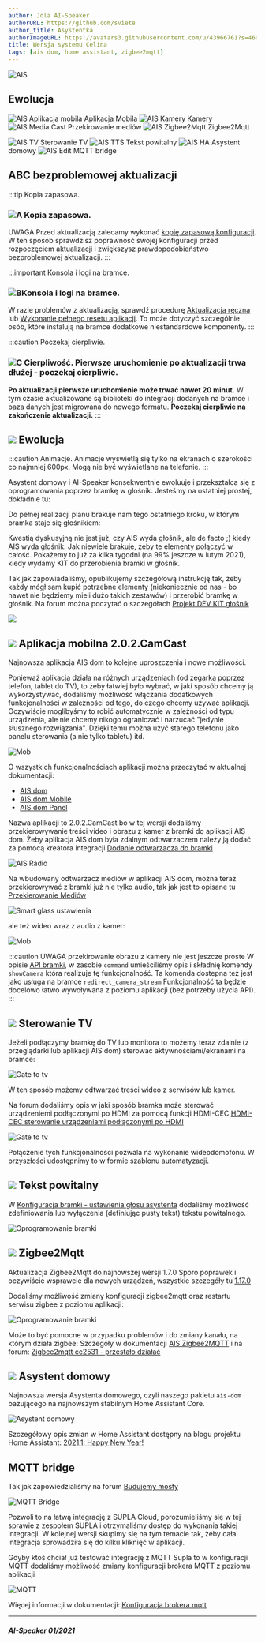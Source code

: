 ```yaml
---
author: Jola AI-Speaker
authorURL: https://github.com/sviete
author_title: Asystentka
authorImageURL: https://avatars3.githubusercontent.com/u/43966761?s=460&v=4
title: Wersja systemu Celina
tags: [ais dom, home assistant, zigbee2mqtt]
---
```


<div class="IntroAisBlogMenu" >
<div>

![AIS](/img/en/blog/202101/celina.png)

</div>

<h2>Ewolucja</h2>

</div>

![AIS Aplikacja mobila](/img/en/blog/202101/mob_app.png) Aplikacja Mobila ![AIS Kamery](/img/en/blog/202101/camera.png) Kamery ![AIS Media Cast](/img/en/blog/202101/mobile-request.png) Przekirowanie mediów ![AIS Zigbee2Mqtt](/img/en/blog/202101/zigbee.png) Zigbee2Mqtt

![AIS TV](/img/en/blog/202101/tv.png) Sterowanie TV ![AIS TTS](/img/en/blog/202101/tts_icon.png) Tekst powitalny ![AIS HA](/img/en/blog/202101/hass.png) Asystent domowy ![AIS Edit](/img/en/blog/202101/bridge.png) MQTT bridge

<!--truncate-->


## ABC bezproblemowej aktualizacji

:::tip Kopia zapasowa.
### ![A](/img/en/blog/202009/alpha-a-circle.png) Kopia zapasowa.

UWAGA Przed aktualizacją zalecamy wykonać [kopię zapasową konfiguracji](/docs/ais_bramka_configuration_software#kopia-zapasowa-konfiguracji). W ten sposób sprawdzisz poprawność swojej konfiguracji przed rozpoczęciem aktualizacji i zwiększysz prawdopodobieństwo bezproblemowej aktualizacji.
:::

:::important Konsola i logi na bramce.
### ![B](/img/en/blog/202009/alpha-b-circle.png)Konsola i logi na bramce.

W razie problemów z aktualizacją, sprawdź procedurę [Aktualizacja ręczna](/docs/ais_bramka_update_manual) lub [Wykonanie pełnego resetu aplikacji](/docs/ais_bramka_reset_ais_step_by_step).
To może dotyczyć szczególnie osób, które instalują na bramce dodatkowe niestandardowe komponenty.
:::

:::caution Poczekaj cierpliwie.
### ![C](/img/en/blog/202009/alpha-c-circle.png) Cierpliwość. Pierwsze uruchomienie po aktualizacji trwa dłużej - poczekaj cierpliwie.

 **Po aktualizacji pierwsze uruchomienie może trwać nawet 20 minut.**
 W tym czasie aktualizowane są biblioteki do integracji dodanych na bramce i baza danych jest migrowana do nowego formatu.
 **Poczekaj cierpliwie na zakończenie aktualizacji.**
:::

## ![](/img/en/blog/202101/celina.png) Ewolucja

:::caution Animacje.
Animacje wyświetlą się tylko na ekranach o szerokości co najmniej 600px. Mogą nie być wyświetlane na telefonie.
:::

Asystent domowy i AI-Speaker konsekwentnie ewoluuje i przekształca się z oprogramowania poprzez bramkę w głośnik. Jesteśmy na ostatniej prostej, dokładnie tu:

<div className="shapeshifter play"></div>

Do pełnej realizacji planu brakuje nam tego ostatniego kroku, w którym bramka staje się głośnikiem:

<div className="shapeshifter2 play"></div>


Kwestią dyskusyjną nie jest już, czy AIS wyda głośnik, ale de facto ;) kiedy AIS wyda głośnik.
Jak niewiele brakuje, żeby te elementy połączyć w całość. Pokażemy to już za kilka tygodni (na 99% jeszcze w lutym 2021), kiedy wydamy KIT do przerobienia bramki w głośnik.

Tak jak zapowiadaliśmy, opublikujemy szczegółową instrukcję tak, żeby każdy mógł sam kupić potrzebne elementy (niekoniecznie od nas - bo nawet nie będziemy mieli dużo takich zestawów) i przerobić bramkę w głośnik.
Na forum można poczytać o szczegółach [Projekt DEV KIT głośnik](https://ai-speaker.discourse.group/t/dev-kit-glosnik-ankieta/1108)


![](/img/en/blog/202101/dev-kit.jpeg)

## ![](/img/en/blog/202012/mob_app.png) Aplikacja mobilna 2.0.2.CamCast

Najnowsza aplikacja AIS dom to kolejne uproszczenia i nowe możliwości.

Ponieważ aplikacja działa na różnych urządzeniach (od zegarka poprzez telefon, tablet do TV), to żeby łatwiej było wybrać, w jaki sposób chcemy ją wykorzystywać, dodaliśmy możliwość włączania dodatkowych funkcjonalności w zależności od tego, do czego chcemy używać aplikacji.
Oczywiście moglibyśmy to robić automatycznie w zależności od typu urządzenia, ale nie chcemy nikogo ograniczać i narzucać "jedynie słusznego rozwiązania". Dzięki temu można użyć starego telefonu jako panelu sterowania (a nie tylko tabletu) itd.

![Mob](/img/en/frontend/mob_special_functions.png)

O wszystkich funkcjonalnościach aplikacji można przeczytać w aktualnej dokumentacji:
- [AIS dom](/docs/ais_app_android_dom)
- [AIS dom Mobile](/docs/ais_app_android_dom_mob)
- [AIS dom Panel](/docs/ais_app_android_dom_tablet)


Nazwa aplikacji to 2.0.2.CamCast bo w tej wersji dodaliśmy przekierowywanie treści video i obrazu z kamer z bramki do aplikacji AIS dom.
Żeby aplikacja AIS dom była zdalnym odtwarzaczem należy ją dodać za pomocą kreatora integracji [Dodanie odtwarzacza do bramki](/docs/ais_app_player#dodanie-odtwarzacza-do-bramki)

![AIS Radio](/img/en/frontend/ais_exo_player_add_new2.png)

Na wbudowany odtwarzacz mediów w aplikacji AIS dom, można teraz przekierowywać z bramki już nie tylko audio, tak jak jest to opisane tu [Przekierowanie Mediów](/docs/ais_app_player#przekierowanie-mediów)

![Smart glass ustawienia](/img/en/frontend/redirect_media_to_client_gate.png)


ale też wideo wraz z audio z kamer:

![Mob](/img/en/frontend/video_doorbell.png)


:::caution UWAGA przekirowanie obrazu z kamery nie jest jeszcze proste
W opisie [API bramki](/docs/ais_bramka_api_index), w zasobie ```command``` umieściliśmy opis i składnię komendy ```showCamera``` która realizuje tę funkcjonalność. 
Ta komenda dostepna też jest jako usługa na bramce ```redirect_camera_stream```
Funkcjonalność ta będzie docelowo łatwo wywoływana z poziomu aplikacji (bez potrzeby użycia API).
:::


## ![](/img/en/blog/202101/tv.png) Sterowanie TV


Jeżeli podłączymy bramkę do TV lub monitora to możemy teraz zdalnie (z przeglądarki lub aplikacji AIS dom) sterować aktywnościami/ekranami na bramce:

![Gate to tv](/img/en/frontend/gate_to_tv.jpeg)

W ten sposób możemy odtwarzać treści wideo z serwisów lub kamer.

Na forum dodaliśmy opis w jaki sposób bramka może sterować urządzeniemi podłączonymi po HDMI za pomocą funkcji HDMI-CEC [HDMI-CEC sterowanie urządzeniami podłączonymi po HDMI](https://ai-speaker.discourse.group/t/hdmi-cec-sterowanie-urzadzeniami-podlaczonymi-po-hdmi/1254)


![Gate to tv](/img/en/blog/202101/cec.jpeg)

Połączenie tych funkcjonalności pozwala na wykonanie wideodomofonu. W przyszłości udostępnimy to w formie szablonu automatyzacji.


## ![](/img/en/blog/202101/tts_icon.png) Tekst powitalny


W [Konfiguracja bramki - ustawienia głosu asystenta](/docs/ais_bramka_configuration_tts) dodaliśmy możliwość zdefiniowania lub wyłączenia (definiując pusty tekst) tekstu powitalnego.

![Oprogramowanie bramki](/img/en/bramka/config_ais_dom_section4.jpeg)


## ![](/img/en/blog/202101/zigbee.png) Zigbee2Mqtt


Aktualizacja Zigbee2Mqtt do najnowszej wersji 1.7.0
Sporo poprawek i oczywiście wsprawcie dla nowych urządzeń, wszystkie szczegóły tu [1.17.0](https://github.com/Koenkk/zigbee2mqtt/releases/tag/1.17.0)

Dodaliśmy możliwość zmiany konfiguracji zigbee2mqtt oraz restartu serwisu zigbee z poziomu aplikacji:

![Oprogramowanie bramki](/img/en/blog/202101/zigbee_config.png)

Może to być pomocne w przypadku problemów i do zmiany kanału, na którym działa zigbee:
Szczegóły w dokumentacji [AIS Zigbee2MQTT](/docs/ais_app_integration_zigbee)
i na forum: [Zigbee2mqtt cc2531 - przestało działać
](https://ai-speaker.discourse.group/t/zigbee2mqtt-cc2531-przestalo-dzialac/743/93)



## ![](/img/en/blog/202101/hass.png) Asystent domowy

Najnowsza wersja Asystenta domowego, czyli naszego pakietu ``ais-dom`` bazującego na najnowszym stabilnym Home Assistant Core.

![Asystent domowy](/img/en/blog/202101/ha_social.png)

Szczegółowy opis zmian w Home Assistant dostępny na blogu projektu Home Assistant: [2021.1: Happy New Year!](https://www.home-assistant.io/blog/2021/01/06/release-20211/)


## [](/img/en/blog/202101/bridge.png) MQTT bridge

Tak jak zapowiedzialiśmy na forum [Budujemy mosty](https://ai-speaker.discourse.group/t/kolejna-celina-beta-wydana/1277)

![MQTT Bridge](/img/en/blog/202101/mqtt_bridge.jpeg)

Pozwoli to na łatwą integrację z SUPLA Cloud, porozumieliśmy się w tej sprawie z zespołem SUPLA i otrzymaliśmy dostęp do wykonania takiej integracji.
W kolejnej wersji skupimy się na tym temacie tak, żeby cała integracja sprowadziła się do kilku kliknięć w aplikacji.


Gdyby ktoś chciał już testować integrację z MQTT Supla to w konfiguracji MQTT dodaliśmy możliwość zmiany konfiguracji brokera MQTT z poziomu aplikacji

 ![MQTT](/img/en/integrations/mqtt_edit_mosquito_config.png)


 Więcej informacji w dokumentacji: [Konfiguracja brokera mqtt](/docs/ais_app_integration_mqtt#konfiguracja-brokera-mqtt)




-------

##### AI-Speaker 01/2021
